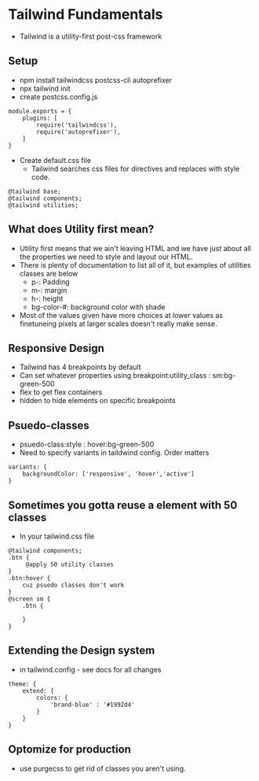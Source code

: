 # Tailwind Fundamentals

- Tailwind is a utility-first post-css framework

## Setup

- npm install tailwindcss postcss-cli autoprefixer
- npx tailwind init
- create postcss.config.js
```
module.exports = {
    plugins: [
        require('tailwindcss'),
        require('autoprefixer'),
    ]
}
```
- Create default.css file
  - Tailwind searches css files for directives and replaces with style code.
```
@tailwind base;
@tailwind components;
@tailwind utilities;
```

## What does Utility first mean?
- Utility first means that we ain't leaving HTML and we have just about all the properties we need to style and layout our HTML.
- There is plenty of documentation to list all of it, but examples of utilities classes are below
  - p-: Padding
  - m-: margin
  - h-: height
  - bg-color-#: background color with shade
- Most of the values given have more choices at lower values as finetuneing pixels at larger scales doesn't really make sense.

## Responsive Design
- Tailwind has 4 breakpoints by default
- Can set whatever properties using breakpoint:utility_class : sm:bg-green-500
- flex to get flex containers
- hidden to hide elements on specific breakpoints

## Psuedo-classes
- psuedo-class:style : hover:bg-green-500
- Need to specify variants in taildwind config. Order matters
```
variants: {
    backgroundColor: ['responsive', 'hover','active']
}
```

## Sometimes you gotta reuse a element with 50 classes
- In your tailwind.css file
```
@tailwind components;
.btn {
     @apply 50 utility classes   
}
.btn:hover {
    cuz psuedo classes don't work
}
@screen sm {
    .btn {
        
    }
}
```
## Extending the Design system
- in tailwind.config - see docs for all changes
```
theme: {
    extend: {
        colors: {
            'brand-blue' : '#1992d4'
        }
    }
}
```
## Optomize for production
- use purgecss to get rid of classes you aren't using.
